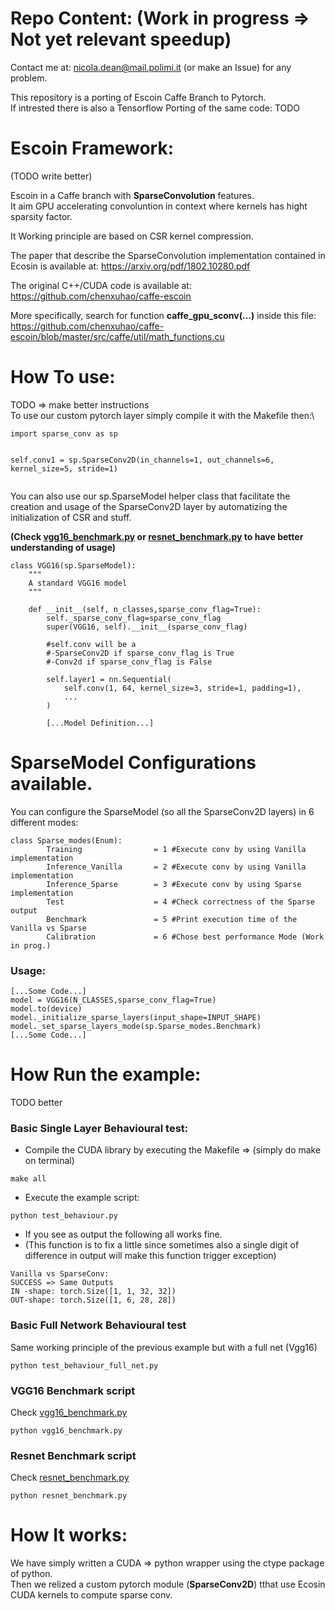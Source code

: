 # Repo Content: (Work in progress => Not yet relevant speedup)

Contact me at: nicola.dean@mail.polimi.it (or make an Issue) for any problem.

This repository is a porting of Escoin Caffe Branch to Pytorch.\
If intrested there is also a Tensorflow Porting of the same code: TODO

# Escoin Framework:
(TODO write better)

Escoin in a Caffe branch with **SparseConvolution** features.\
It aim GPU accelerating convoluntion in context where kernels has hight sparsity factor.

It Working principle are based on CSR kernel compression.

The paper that describe the SparseConvolution implementation contained in Ecosin is available at: https://arxiv.org/pdf/1802.10280.pdf

The original C++/CUDA code is available at:\
https://github.com/chenxuhao/caffe-escoin

More specifically, search for function **caffe_gpu_sconv(...)** inside this file:\
https://github.com/chenxuhao/caffe-escoin/blob/master/src/caffe/util/math_functions.cu

# How To use:
TODO => make better instructions\
To use our custom pytorch layer simply compile it with the Makefile then:\
```
import sparse_conv as sp


self.conv1 = sp.SparseConv2D(in_channels=1, out_channels=6, kernel_size=5, stride=1)
       
```
You can also use our sp.SparseModel helper class that facilitate the creation and usage of the SparseConv2D layer by automatizing the initialization of CSR and stuff.

**(Check [vgg16_benchmark.py](vgg16_benchmark.py) or [resnet_benchmark.py](resnet_benchmark.py) to have better understanding of usage)**


```
class VGG16(sp.SparseModel):
    """
    A standard VGG16 model
    """

    def __init__(self, n_classes,sparse_conv_flag=True):
        self._sparse_conv_flag=sparse_conv_flag
        super(VGG16, self).__init__(sparse_conv_flag)

        #self.conv will be a 
        #-SparseConv2D if sparse_conv_flag is True 
        #-Conv2d if sparse_conv_flag is False

        self.layer1 = nn.Sequential(
            self.conv(1, 64, kernel_size=3, stride=1, padding=1),
            ...
        )

        [...Model Definition...]

```
# SparseModel Configurations available.
You can configure the SparseModel (so all the SparseConv2D layers) in 6 different modes:
```
class Sparse_modes(Enum):
        Training                = 1 #Execute conv by using Vanilla implementation
        Inference_Vanilla       = 2 #Execute conv by using Vanilla implementation
        Inference_Sparse        = 3 #Execute conv by using Sparse implementation
        Test                    = 4 #Check correctness of the Sparse output
        Benchmark               = 5 #Print execution time of the Vanilla vs Sparse
        Calibration             = 6 #Chose best performance Mode (Work in prog.)
```

### Usage:
```
[...Some Code...]
model = VGG16(N_CLASSES,sparse_conv_flag=True)
model.to(device)
model._initialize_sparse_layers(input_shape=INPUT_SHAPE)
model._set_sparse_layers_mode(sp.Sparse_modes.Benchmark)
[...Some Code...]
```
# How Run the example:
TODO better

### Basic Single Layer Behavioural test:
- Compile the CUDA library by executing the Makefile => (simply do make on terminal)
```
make all
```
- Execute the example script:
```
python test_behaviour.py
```
- If you see as output the following all works fine.
- (This function is to fix a little since sometimes also a single digit of difference in output will make this function trigger exception)
```
Vanilla vs SparseConv:
SUCCESS => Same Outputs
IN -shape: torch.Size([1, 1, 32, 32])
OUT-shape: torch.Size([1, 6, 28, 28])
```

### Basic Full Network Behavioural test
Same working principle of the previous example but with a full net (Vgg16)
```
python test_behaviour_full_net.py
```

### VGG16 Benchmark script
Check [vgg16_benchmark.py](vgg16_benchmark.py)

```
python vgg16_benchmark.py
```
### Resnet Benchmark script
Check [resnet_benchmark.py](resnet_benchmark.py)

```
python resnet_benchmark.py
```
# How It works:

We have simply written a CUDA => python wrapper using the ctype package of python.\
Then we relized a custom pytorch module (**SparseConv2D**) tthat use Ecosin CUDA kernels to compute sparse conv.
